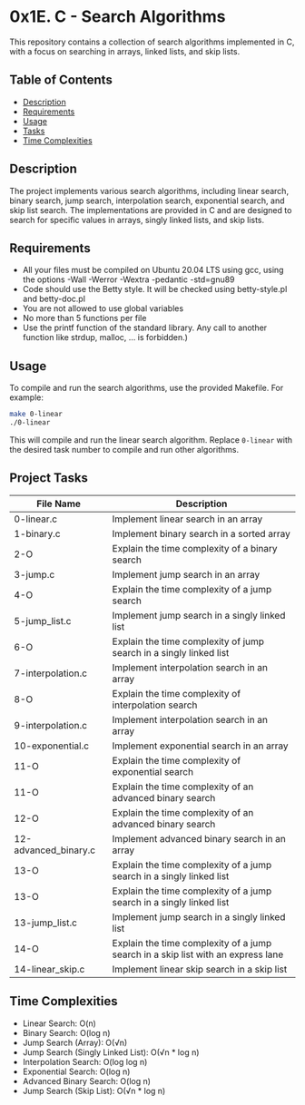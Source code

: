 # 0x1E. C - Search Algorithms

This repository contains a collection of search algorithms implemented in C, with a focus on searching in arrays, linked lists, and skip lists.

## Table of Contents

- [Description](#description)
- [Requirements](#requirements)
- [Usage](#usage)
- [Tasks](#tasks)
- [Time Complexities](#time-complexities)

## Description

The project implements various search algorithms, including linear search, binary search, jump search, interpolation search, exponential search, and skip list search. The implementations are provided in C and are designed to search for specific values in arrays, singly linked lists, and skip lists.

## Requirements

-  All your files must be compiled on Ubuntu 20.04 LTS using gcc, using the options -Wall -Werror -Wextra -pedantic -std=gnu89
-  Code should use the Betty style. It will be checked using betty-style.pl and betty-doc.pl
- You are not allowed to use global variables
- No more than 5 functions per file
- Use the printf function of the standard library. Any call to another function like strdup, malloc, … is forbidden.)

## Usage

To compile and run the search algorithms, use the provided Makefile. For example:

```bash
make 0-linear
./0-linear
```

This will compile and run the linear search algorithm. Replace `0-linear` with the desired task number to compile and run other algorithms.

## Project Tasks

| File Name              | Description                                      |
|----------------------- |-------------------------------------------------- |
| 0-linear.c             | Implement linear search in an array              |
| 1-binary.c             | Implement binary search in a sorted array        |
| 2-O                     | Explain the time complexity of a binary search |
| 3-jump.c               | Implement jump search in an array                |
| 4-O                     | Explain the time complexity of a jump search   |
| 5-jump_list.c        | Implement jump search in a singly linked list   |
| 6-O                     | Explain the time complexity of jump search in a singly linked list |
| 7-interpolation.c   | Implement interpolation search in an array       |
| 8-O                     | Explain the time complexity of interpolation search |
| 9-interpolation.c   | Implement interpolation search in an array       |
| 10-exponential.c   | Implement exponential search in an array         |
| 11-O                   | Explain the time complexity of exponential search |
| 11-O                   | Explain the time complexity of an advanced binary search |
| 12-O                   | Explain the time complexity of an advanced binary search |
| 12-advanced_binary.c | Implement advanced binary search in an array    |
| 13-O                   | Explain the time complexity of a jump search in a singly linked list |
| 13-O                   | Explain the time complexity of a jump search in a singly linked list |
| 13-jump_list.c        | Implement jump search in a singly linked list   |
| 14-O                   | Explain the time complexity of a jump search in a skip list with an express lane |
| 14-linear_skip.c    | Implement linear skip search in a skip list      |

## Time Complexities

- Linear Search: O(n)
- Binary Search: O(log n)
- Jump Search (Array): O(√n)
- Jump Search (Singly Linked List): O(√n * log n)
- Interpolation Search: O(log log n)
- Exponential Search: O(log n)
- Advanced Binary Search: O(log n)
- Jump Search (Skip List): O(√n * log n)
